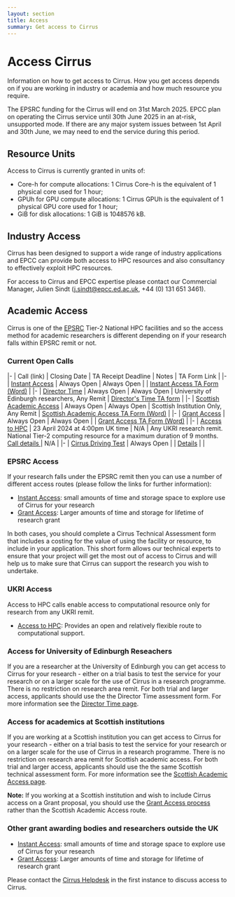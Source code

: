 ```yaml
---
layout: section
title: Access
summary: Get access to Cirrus
---
```




Access Cirrus
=============

Information on how to get access to Cirrus. How you get access depends on 
if you are working in industry or academia and how much resource you require.

The EPSRC funding for the Cirrus will end on 31st March 2025. EPCC plan on operating the Cirrus service until 30th June 2025 in an at-risk, unsupported mode. If there are any major system issues between 1st April and 30th June, we may need to end the service during this period. 

Resource Units
--------------

Access to Cirrus is currently granted in units of:

* Core-h for compute allocations: 1 Cirrus Core-h is the equivalent of 1 physical core used for 1 hour;
* GPUh for GPU compute allocations: 1 Cirrus GPUh is the equivalent of 1 physical GPU core used for 1 hour;
* GiB for disk allocations: 1 GiB is 1048576 kB.

Industry Access
---------------

Cirrus has been designed to support a wide range of industry applications 
and EPCC can provide both access to HPC resources and also consultancy to
effectively exploit HPC resources.

For access to Cirrus and EPCC expertise please contact our Commercial Manager, Julien Sindt
(<j.sindt@epcc.ed.ac.uk>, +44 (0) 131 651 3461).

Academic Access
---------------

Cirrus is one of the [EPSRC](http://www.epsrc.ac.uk) Tier-2 National HPC facilities and
so the access method for academic researchers is different depending on if your 
research falls within EPSRC remit or not.

### Current Open Calls

|-
| Call (link) | Closing Date | TA Receipt Deadline | Notes | TA Form Link |
|-
| [Instant Access](instant.html) | Always Open | Always Open | | [Instant Access TA Form (Word)](ta/Cirrus-TA-Instant-form.docx) |
|-
| [Director Time](directortime.html) | Always Open | Always Open | University of Edinburgh researchers, Any Remit | [Director's Time TA form](ta/Cirrus-TA-DirectorTime-form.docx) |
|-
| [Scottish Academic Access](scottish.html) | Always Open | Always Open | Scottish Institution Only, Any Remit | [Scottish Academic Access TA Form (Word)](ta/Cirrus-TA-ScotAccess-form.docx) |
|-
| [Grant Access](grant.html) | Always Open | Always Open | | [Grant Access TA Form (Word)](ta/Cirrus-TA-Grant-form.docx) |
|-
| [Access to HPC](access-to-hpc.html) | 23 April 2024 at 4:00pm UK time	 | N/A  |  Any UKRI research remit. National Tier-2 computing resource for a maximum duration of 9 months.<br>[Call details ](https://www.ukri.org/opportunity/access-to-high-performance-computing-facilities-2024/)| N/A |
|-
| [Cirrus Driving Test](driving-test.html) | Always Open |  | [Details](driving-test.html) | |


### EPSRC Access

If your research falls under the EPSRC remit then you can use a number of
different access routes (please follow the links for further information):

* [Instant Access](instant.html): small amounts of time and storage space to explore use of Cirrus for your research
* [Grant Access](grant.html): Larger amounts of time and storage for lifetime of research grant

In both cases, you should complete a Cirrus Technical Assessment form that includes a costing for the value of using the facility or resource, to include in your application. This short form allows our technical experts to ensure that your project will get the most out of access to Cirrus and will help us to make sure that Cirrus can support the research you wish to undertake.  

### UKRI Access

Access to HPC calls enable access to computational resource only for research from any UKRI remit.

* [Access to HPC](access-to-hpc.html): Provides an open and relatively flexible route to computational support.

### Access for University of Edinburgh Reseachers 

If you are a researcher at the University of Edinburgh you can get access to Cirrus for your research - either on a trial basis
to test the service for your research or on a larger scale for the use of Cirrus in a research programme. There is
no restriction on research area remit. For both trial and larger access, applicants
should use the the Director Time assessment form. For more information see the 
[Director Time page](directortime.html).

### Access for academics at Scottish institutions

If you are working at a Scottish institution you can get access to Cirrus for your research - either on a trial basis
to test the service for your research or on a larger scale for the use of Cirrus in a research programme. There is
no restriction on research area remit for Scottish academic access. For both trial and larger access, applicants
should use the the same Scottish technical assessment form. For more information see the 
[Scottish Academic Access page](scottish.html).

**Note:** If you working at a Scottish institution and wish to include Cirrus access on a Grant proposal, you
should use the [Grant Access process](grant.html) rather than the Scottish Academic Access route.

### Other grant awarding bodies and researchers outside the UK

* [Instant Access](instant.html): small amounts of time and storage space to explore use of Cirrus for your research
* [Grant Access](grant.html): Larger amounts of time and storage for lifetime of 
research grant

Please contact the [Cirrus Helpdesk](/support/) in the first instance to discuss 
access to Cirrus.

